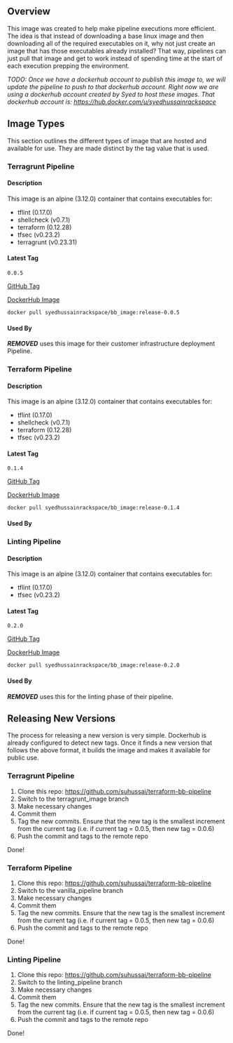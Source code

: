 ## Overview

This image was created to help make pipeline executions more efficient. The idea is that instead of downloading a base linux image and then downloading all of the required executables on it, why not just create an image that has those executables already installed? That way, pipelines can just pull that image and get to work instead of spending time at the start of each execution prepping the environment. 

*TODO: Once we have a dockerhub account to publish this image to, we will update the pipeline to push to that dockerhub account. Right now we are using a dockerhub account created by Syed to host these images. That dockerhub account is: https://hub.docker.com/u/syedhussainrackspace*

## Image Types

This section outlines the different types of image that are hosted and available for use. They are made distinct by the tag value that is used.

### Terragrunt Pipeline
#### Description
This image is an alpine (3.12.0) container that contains executables for:
* tflint (0.17.0)
* shellcheck (v0.7.1)
* terraform (0.12.28)
* tfsec (v0.23.2)
* terragrunt (v0.23.31)

#### Latest Tag
`0.0.5`

[GitHub Tag](https://github.com/suhussai/terraform-bb-pipeline/tree/0.0.5)

[DockerHub Image](https://hub.docker.com/layers/syedhussainrackspace/bb_image/release-0.0.5/images/sha256-78a1cc380b9e8734414776dd26ed356fbf83321a9a30d5485c106beb5a02ddf5)

```
docker pull syedhussainrackspace/bb_image:release-0.0.5
``` 
#### Used By
***REMOVED*** uses this image for their customer infrastructure deployment Pipeline.

### Terraform Pipeline
#### Description
This image is an alpine (3.12.0) container that contains executables for:
* tflint (0.17.0)
* shellcheck (v0.7.1)
* terraform (0.12.28)
* tfsec (v0.23.2)

#### Latest Tag
`0.1.4`

[GitHub Tag](https://github.com/suhussai/terraform-bb-pipeline/tree/0.1.4)

[DockerHub Image](https://hub.docker.com/layers/syedhussainrackspace/bb_image/release-0.1.4/images/sha256-d738880300367ad4b0929c3b689876b5e9788e1ca95277d7cb39be8c19f784a8)

```
docker pull syedhussainrackspace/bb_image:release-0.1.4
```     

#### Used By

### Linting Pipeline
#### Description
This image is an alpine (3.12.0) container that contains executables for:
* tflint (0.17.0)
* tfsec (v0.23.2)

#### Latest Tag
`0.2.0`

[GitHub Tag](https://github.com/suhussai/terraform-bb-pipeline/tree/0.2.0)

[DockerHub Image](https://hub.docker.com/layers/syedhussainrackspace/bb_image/release-0.2.0/images/sha256-9300306f4fce3cfe2041c550fb423bb3964cafd455d57fe88a9c38ecefa9a0cf)
```
docker pull syedhussainrackspace/bb_image:release-0.2.0
```

#### Used By
***REMOVED*** uses this for the linting phase of their pipeline.
 

## Releasing New Versions

The process for releasing a new version is very simple. Dockerhub is already configured to detect new tags. Once it finds a new version that follows the above format, it builds the image and makes it available for public use.

### Terragrunt Pipeline

1. Clone this repo:  https://github.com/suhussai/terraform-bb-pipeline
2. Switch to the terragrunt_image branch
3. Make necessary changes
4. Commit them
5. Tag the new commits. Ensure that the new tag is the smallest increment from the current tag (i.e. if current tag = 0.0.5, then new tag = 0.0.6)
6. Push the commit and tags to the remote repo

Done!

### Terraform Pipeline

1. Clone this repo:  https://github.com/suhussai/terraform-bb-pipeline
2. Switch to the vanilla_pipeline branch
3. Make necessary changes
4. Commit them
5. Tag the new commits. Ensure that the new tag is the smallest increment from the current tag (i.e. if current tag = 0.0.5, then new tag = 0.0.6)
6. Push the commit and tags to the remote repo

Done!

### Linting Pipeline

1. Clone this repo:  https://github.com/suhussai/terraform-bb-pipeline
2. Switch to the linting_pipeline branch
3. Make necessary changes
4. Commit them
5. Tag the new commits. Ensure that the new tag is the smallest increment from the current tag (i.e. if current tag = 0.0.5, then new tag = 0.0.6)
6. Push the commit and tags to the remote repo

Done!

